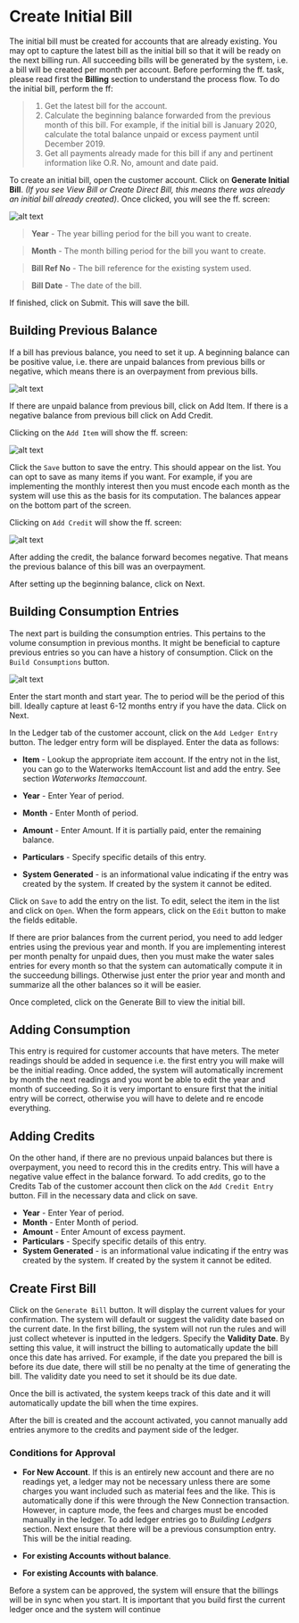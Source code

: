 <style>
.table1 th:first-child  {
	width: 100px;
}
.table1 td {
	vertical-align: top;
	font-size:11px;
}
</style>

# Create Initial Bill #
The initial bill must be created for accounts that are already existing. You may opt to capture the latest bill as the initial bill so that it will be ready on the next billing run. All succeeding bills will be generated by the system, i.e. a bill will be created per month per account. Before performing the ff. task, please read first the __Billing__ section to understand the process flow. To do the initial bill, perform the ff:

> 1. Get the latest bill for the account. 
> 2. Calculate the beginning balance forwarded from the previous month of this bill. For example, if the initial bill is January 2020, calculate the total balance unpaid or excess payment until December 2019. 
> 3. Get all payments already made for this bill if any and pertinent information like O.R. No, amount and date paid.

To create an initial bill, open the customer account. Click on __Generate Initial Bill__. *(If you see View Bill or Create Direct Bill, this means there was already an initial bill already created)*. Once clicked, you will see the ff. screen:


![alt text][create1]

> __Year__ - The year billing period for the bill you want to create. 

> __Month__ -  The month billing period for the bill you want to create.

> __Bill Ref No__ - The bill reference for the existing system used.

> __Bill Date__ - The date of the bill. 

If finished, click on Submit. This will save the bill. 


## Building Previous Balance ##

If a bill has previous balance, you need to set it up. A beginning balance can be positive value, i.e. there are unpaid balances from previous bills or negative, which means there is an overpayment from previous bills. 



![alt text][create2]

If there are unpaid balance from previous bill, click on Add Item. If there is a negative balance from previous bill click on Add Credit.

Clicking on the `Add Item` will show the ff. screen:

![alt text][create3]

Click the `Save` button to save the entry. This should appear on the list. You can opt to save as many items if you want. For example, if you are implementing the monthly interest then you must encode each month as the system will use this as the basis for its computation. The balances appear on the bottom part of the screen.

Clicking on `Add Credit` will show the ff. screen:

![alt text][create4]

After adding the credit, the balance forward becomes negative. That means the previous balance of this bill was an overpayment. 

After setting up the beginning balance, click on Next.

## Building Consumption Entries ##

The next part is building the consumption entries. This pertains to the volume consumption in previous months. It might be beneficial to capture previous entries so you can have a history of consumption. Click on the `Build Consumptions` button.

![alt text][create5]

Enter the start month and start year. The to period will be the period of this bill. Ideally capture at least 6-12 months entry if you have the data. Click on Next. 





In the Ledger tab of the customer account, click on the `Add Ledger Entry` button. The ledger entry form will be displayed. Enter the data as follows:
- __Item__ - Lookup the appropriate item account. If the entry not in the list, you can go to the Waterworks ItemAccount list and add the entry. See section *Waterworks Itemaccount*.

- __Year__ - Enter Year of period.
- __Month__ - Enter Month of period.
- __Amount__ - Enter Amount. If it is partially paid, enter the remaining balance. 
- __Particulars__ - Specify specific details of this entry. 
- __System Generated__ - is an informational value indicating if the entry was created by the system. If created by the system it cannot be edited.

Click on `Save` to add the entry on the list. To edit, select the item in the list and click on `Open`. When the form appears, click on the `Edit` button to make the fields editable.

If there are prior balances from the current period, you need to add ledger entries using the previous year and month. If you are implementing interest per month penalty for unpaid dues, then you must make the water sales entries for every month so that the system can automatically compute it in the succeedung billings. Otherwise just enter the prior year and month and summarize all the other balances so it will be easier.

Once completed, click on the Generate Bill to view the initial bill.

## Adding Consumption ##
This entry is required for customer accounts that have meters. The meter readings should be added in sequence i.e. the first entry you will make will  be the initial reading. Once added, the system will automatically increment by month the next readings and you wont be able to edit the year and month of succeeding. So it is very important to ensure first that the initial entry will be correct, otherwise you will have to delete and re encode everything. 



## Adding Credits ##

On the other hand, if there are no previous unpaid balances but there is overpayment, you need to record this in the credits entry. This will have a negative value effect in the balance forward. To add credits, go to the Credits Tab of the customer account then click on the `Add Credit Entry` button. Fill in the necessary data and click on save.

- __Year__ - Enter Year of period.
- __Month__ - Enter Month of period.
- __Amount__ - Enter Amount of excess payment.
- __Particulars__ - Specify specific details of this entry.
- __System Generated__ - is an informational value indicating if the entry was created by the system. If created by the system it cannot be edited. 




## Create First Bill ##
Click on the `Generate Bill` button. It will display the current values for your confirmation. The system will default or suggest the validity date based on the current date. In the first billing, the system will not run the rules and will just collect whetever is inputted in the ledgers. Specify the __Validity Date__. By setting this value, it will instruct the billing to automatically update the bill once this date has arrived. For example, if the date you prepared the bill is before its due date, there will still be no penalty at the time of generating the bill. The validity date you need to set it should be its due date. 



Once the bill is activated, the system keeps track of this date and it will automatically update the bill when the time expires.

After the bill is created and the account activated, you cannot manually add entries anymore to the credits and payment side of the ledger.


### Conditions for Approval ###

- __For New Account__. If this is an entirely new account and there are no readings yet, a ledger may not be necessary unless there are some charges you want included such as material fees and the like. This is automatically done if this were through the New Connection transaction. However, in capture mode, the fees and charges must be encoded manually in the ledger. To add ledger entries go to *Building Ledgers* section. Next ensure that there will be a previous consumption entry. This will be the initial reading.  

- __For existing Accounts without balance__. 

- __For existing Accounts with balance__. 

Before a system can be approved, the system will ensure that the billings will be in sync when you start. It is important that you build first the current ledger once and the system will continue 


[create1]: ./images/bill/create1.png
[create2]: ./images/bill/create2.png
[create3]: ./images/bill/create3.png
[create4]: ./images/bill/create4.png
[create5]: ./images/bill/create5.png
[create6]: ./images/bill/create6.png
[create7]: ./images/bill/create7.png
[create8]: ./images/bill/create8.png


